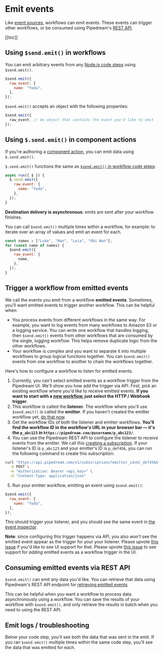 
# Emit events

Like [event sources](/event-sources/), workflows can emit events. These events can trigger other workflows, or be consumed using Pipedream's [REST API](/api/rest/#get-workflow-emits). 

[[toc]]

## Using `$send.emit()` in workflows

You can emit arbitrary events from any [Node.js code steps](/workflows/steps/code/) using `$send.emit()`.

```javascript
$send.emit({
  raw_event: {
    name: "Yoda",
  },
});
```

`$send.emit()` accepts an object with the following properties:

```javascript
$send.emit({
  raw_event, // An object that contains the event you'd like to emit
});
```

## Using `$.send.emit()` in component actions

If you're authoring a [component action](/components/actions/), you can emit data using `$.send.emit()`.

`$.send.emit()` functions the same as [`$send.emit()` in workflow code steps](#using-send-emit-in-workflows):

```javascript
async run({ $ }) {
  $.send.emit({
    raw_event: {
      name: "Yoda",
    },
  });
}
```

**Destination delivery is asynchronous**: emits are sent after your workflow finishes.

You can call `$send.emit()` multiple times within a workflow, for example: to iterate over an array of values and emit an event for each.

```javascript
const names = ["Luke", "Han", "Leia", "Obi Wan"];
for (const name of names) {
  $send.emit({
    raw_event: {
      name,
    },
  });
}
```

## Trigger a workflow from emitted events

We call the events you emit from a workflow **emitted events**. Sometimes, you'll want emitted events to trigger another workflow. This can be helpful when:

- You process events from different workflows in the same way. For example, you want to log events from many workflows to Amazon S3 or a logging service. You can write one workflow that handles logging, then `$send.emit()` events from other workflows that are consumed by the single, logging workflow. This helps remove duplicate logic from the other workflows.
- Your workflow is complex and you want to separate it into multiple workflows to group logical functions together. You can `$send.emit()` events from one workflow to another to chain the workflows together.

Here's how to configure a workflow to listen for emitted events.

1. Currently, you can't select emitted events as a workflow trigger from the Pipedream UI. We'll show you how add the trigger via API. First, pick an existing workflow where you'd like to receive emitted events. **If you want to start with a [new workflow](https://pipedream.com/new), just select the HTTP / Webhook trigger**.
2. This workflow is called the **listener**. The workflow where you'll use `$send.emit()` is called the **emitter**. If you haven't created the emitter workflow yet, [do that now](https://pipedream.com/new).
3. Get the workflow IDs of both the listener and emitter workflows. **You'll find the workflow ID in the workflow's URL in your browser bar — it's the `p_abc123` in `https://pipedream.com/@username/p_abc123/`**.
4. You can use the Pipedream REST API to configure the listener to receive events from the emitter. We call this [creating a subscription](/api/rest/#listen-for-events-from-another-source-or-workflow). If your listener's ID is `p_abc123` and your emitter's ID is `p_def456`, you can run the following command to create this subscription:

```bash
curl "https://api.pipedream.com/v1/subscriptions?emitter_id=dc_def456&listener_id=p_abc123" \
  -X POST \
  -H "Authorization: Bearer <api_key>" \
  -H "Content-Type: application/json"
```

5. Run your emitter workflow, emitting an event using `$send.emit()`:

```javascript
$send.emit({
  raw_event: {
    name: "Yoda",
  },
});
```

This should trigger your listener, and you should see the same event in [the event inspector](/workflows/events/inspect/#the-inspector).

**Note**: since configuring this trigger happens via API, you also won't see the emitted event appear as the trigger for your your listener. Please upvote [this issue](https://github.com/PipedreamHQ/pipedream/issues/241) if you'd like to see UI support for that. Please upvote [this issue](https://github.com/PipedreamHQ/pipedream/issues/682) to see support for _adding_ emitted events as a workflow trigger in the UI.

## Consuming emitted events via REST API

`$send.emit()` can emit any data you'd like. You can retrieve that data using Pipedream's REST API endpoint for [retrieving emitted events](/api/rest/#get-workflow-emits).

This can be helpful when you want a workflow to process data asynchronously using a workflow. You can save the results of your workflow with `$send.emit()`, and only retrieve the results in batch when you need to using the REST API.

## Emit logs / troubleshooting

Below your code step, you'll see both the data that was sent in the emit. If you ran `$send.emit()` multiple times within the same code step, you'll see the data that was emitted for each.

<Footer />
